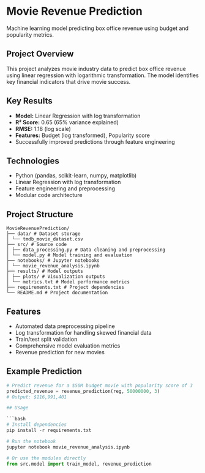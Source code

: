 # Movie Revenue Prediction

Machine learning model predicting box office revenue using budget and popularity metrics.

## Project Overview

This project analyzes movie industry data to predict box office revenue using linear regression with logarithmic transformation. The model identifies key financial indicators that drive movie success.

## Key Results

- **Model:** Linear Regression with log transformation
- **R² Score:** 0.65 (65% variance explained)
- **RMSE:** 1.18 (log scale)
- **Features:** Budget (log transformed), Popularity score
- Successfully improved predictions through feature engineering

## Technologies

- Python (pandas, scikit-learn, numpy, matplotlib)
- Linear Regression with log transformation
- Feature engineering and preprocessing
- Modular code architecture

## Project Structure
```
MovieRevenuePrediction/
├── data/ # Dataset storage
│ └── tmdb_movie_dataset.csv
├── src/ # Source code
│ ├── data_processing.py # Data cleaning and preprocessing
│ └── model.py # Model training and evaluation
├── notebooks/ # Jupyter notebooks
│ └── movie_revenue_analysis.ipynb
├── results/ # Model outputs
│ ├── plots/ # Visualization outputs
│ └── metrics.txt # Model performance metrics
├── requirements.txt # Project dependencies
└── README.md # Project documentation
```

## Features

- Automated data preprocessing pipeline
- Log transformation for handling skewed financial data
- Train/test split validation
- Comprehensive model evaluation metrics
- Revenue prediction for new movies

## Example Prediction

```python
# Predict revenue for a $50M budget movie with popularity score of 3
predicted_revenue = revenue_prediction(reg, 50000000, 3)
# Output: $116,991,401

## Usage

```bash
# Install dependencies
pip install -r requirements.txt

# Run the notebook
jupyter notebook movie_revenue_analysis.ipynb

# Or use the modules directly
from src.model import train_model, revenue_prediction
```
